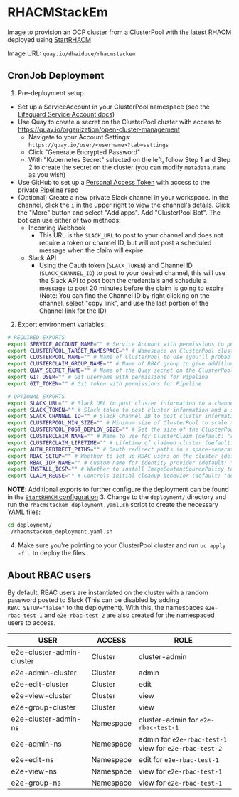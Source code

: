 # RHACMStackEm

Image to provision an OCP cluster from a ClusterPool with the latest RHACM deployed using [StartRHACM](https://github.com/dhaiducek/startrhacm)

Image URL: `quay.io/dhaiduce/rhacmstackem`

## CronJob Deployment

1. Pre-deployment setup
  - Set up a ServiceAccount in your ClusterPool namespace (see the [Lifeguard Service Account docs](https://github.com/open-cluster-management/lifeguard/blob/main/docs/creating_and_using_service_accounts_for_CI.md#creating-a-service-account-and-configuring-roles))
  - Use Quay to create a secret on the ClusterPool cluster with access to https://quay.io/organization/open-cluster-management
    - Navigate to your Account Settings: `https://quay.io/user/<username>?tab=settings`
    - Click "Generate Encrypted Password"
    - With "Kubernetes Secret" selected on the left, follow Step 1 and Step 2 to create the secret on the cluster (you can modify `metadata.name` as you wish)
  - Use GitHub to set up a [Personal Access Token](https://github.com/settings/tokens) with access to the private [Pipeline](https://github.com/open-cluster-management/pipeline/) repo
  - (Optional) Create a new private Slack channel in your workspace. In the channel, click the `i` in the upper right to view the channel's details. Click the "More" button and select "Add apps". Add "ClusterPool Bot". The bot can use either of two methods:
    - Incoming Webhook
      - This URL is the `SLACK_URL` to post to your channel and does not require a token or channel ID, but will not post a scheduled message when the claim will expire
    - Slack API
      - Using the Oauth token (`SLACK_TOKEN`) and Channel ID (`SLACK_CHANNEL_ID`) to post to your desired channel, this will use the Slack API to post both the credentials and schedule a message to post 20 minutes before the claim is going to expire (Note: You can find the Channel ID by right clicking on the channel, select "copy link", and use the last portion of the Channel link for the ID)
2. Export environment variables:
  ```bash
  # REQUIRED EXPORTS
  export SERVICE_ACCOUNT_NAME="" # Service Account with permissions to perform actions on the cluster
  export CLUSTERPOOL_TARGET_NAMESPACE="" # Namespace on ClusterPool cluster
  export CLUSTERPOOL_NAME="" # Name of ClusterPool to use (you'll probably want to use a name without a version for maintainability)
  export CLUSTERCLAIM_GROUP_NAME="" # Name of RBAC group to give additional permissions
  export QUAY_SECRET_NAME="" # Name of the Quay secret on the ClusterPool cluster to deploy RHACM from step 1
  export GIT_USER="" # Git username with permissions for Pipeline
  export GIT_TOKEN="" # Git token with permissions for Pipeline

  # OPTIONAL EXPORTS
  export SLACK_URL="" # Slack URL to post cluster information to a channel using the Incoming Webhook (no token or channel ID needed)
  export SLACK_TOKEN="" # Slack token to post cluster information and a scheduled expiration message to a channel using the Slack API (requires channel ID)
  export SLACK_CHANNEL_ID="" # Slack Channel ID to post cluster information and a scheduled expiration message to a channel using the Slack API (requires token)
  export CLUSTERPOOL_MIN_SIZE="" # Minimum size of ClusterPool to scale to before creating claim (default: "1")
  export CLUSTERPOOL_POST_DEPLOY_SIZE="" # Set the size of the ClusterPool post-deployment
  export CLUSTERCLAIM_NAME="" # Name to use for ClusterClaim (default: "rhacmstackem-${CLUSTERPOOL_NAME}")
  export CLUSTERCLAIM_LIFETIME="" # Lifetime of claimed cluster (default: "12h")
  export AUTH_REDIRECT_PATHS="" # Oauth redirect paths in a space-separated string (default: "") Example: "/ /path1/ /path2/"
  export RBAC_SETUP="" # Whether to set up RBAC users on the cluster (default: "true")
  export RBAC_IDP_NAME="" # Custom name for identity provider (default: "e2e-htpasswd")
  export INSTALL_ICSP="" # Whether to install ImageContentSourcePolicy to access downstream repos (default: "false")
  export CLAIM_REUSE="" # Controls initial cleanup behavior (default: "delete"): "delete" - Delete existing claims prior to a deploy; "update" - Reuse existing claim; Any other non-empty value will exit the script and not attempt to deploy
  ```
  **NOTE**: Additional exports to further configure the deployment can be found in the [`StartRHACM` configuration](https://github.com/dhaiducek/startrhacm/blob/main/utils/config.sh.template)
3. Change to the `deployment/` directory and run the `rhacmstackem_deployment.yaml.sh` script to create the necessary YAML files:
  ```bash
  cd deployment/
  ./rhacmstackem_deployment.yaml.sh
  ```
4. Make sure you're pointing to your ClusterPool cluster and run `oc apply -f .` to deploy the files.

## About RBAC users

By default, RBAC users are instantiated on the cluster with a random password posted to Slack (This can be disabled by adding `RBAC_SETUP="false"` to the deployment). With this, the namespaces `e2e-rbac-test-1` and `e2e-rbac-test-2` are also created for the namespaced users to access.

| USER | ACCESS | ROLE |
| --- | --- | --- |
| e2e-cluster-admin-cluster | Cluster | cluster-admin |
| e2e-admin-cluster | Cluster | admin |
| e2e-edit-cluster | Cluster | edit |
| e2e-view-cluster | Cluster | view |
| e2e-group-cluster | Cluster | view |
| e2e-cluster-admin-ns | Namespace | cluster-admin for `e2e-rbac-test-1` |
| e2e-admin-ns | Namespace | admin for `e2e-rbac-test-1`</br>view for `e2e-rbac-test-2` |
| e2e-edit-ns | Namespace | edit for `e2e-rbac-test-1` |
| e2e-view-ns | Namespace | view for `e2e-rbac-test-1` |
| e2e-group-ns | Namespace | view for `e2e-rbac-test-1` |

